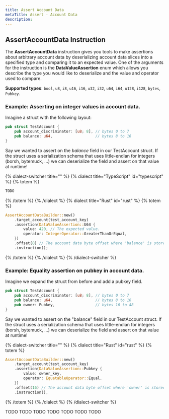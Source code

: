 ```yaml
---
title: Assert Account Data
metaTitle: Assert - Account Data
description:
---
```


## AssertAccountData Instruction

The **AssertAccountData** instruction gives you tools to make assertions about arbitrary account data by deserializing account data slices into a specified type and comparing it to an expected value. One of the arguments for the instruction is the **DataValueAssertion** enum which allows you describe the type you would like to deserialize and the value and operator used to compare.

**Supported types**: `bool`, `u8`, `i8`, `u16`, `i16`, `u32`, `i32`, `u64`, `i64`, `u128`, `i128`, `bytes`, `Pubkey`.

### Example: Asserting on integer values in account data.

Imagine a struct with the following layout:

```rust
pub struct TestAccount {
    pub account_discriminator: [u8; 8], // bytes 0 to 7
    pub balance: u64,                   // bytes 8 to 16
}
```

Say we wanted to assert on the _balance_ field in our TestAccount struct. If the struct uses a serialization schema that uses little-endian for integers (borsh, bytemuck, ...) we can deserialize the field and assert on that value at runtime!

{% dialect-switcher title="" %}
{% dialect title="TypeScript" id="typescript" %}
{% totem %}

```ts
TODO
```

{% /totem %}
{% /dialect %}
{% dialect title="Rust" id="rust" %}
{% totem %}

```rust
AssertAccountDataBuilder::new()
    .target_account(test_account_key)
    .assertion(DataValueAssertion::U64 {
        value: 420, // The expected value.
        operator: IntegerOperator::GreaterThanOrEqual,
    })
    .offset(8) // The account data byte offset where 'balance' is stored.
    .instruction();
```

{% /totem %}
{% /dialect %}
{% /dialect-switcher %}

### Example: Equality assertion on pubkey in account data.

Imagine we expand the struct from before and add a pubkey field.

```rust
pub struct TestAccount {
    pub account_discriminator: [u8; 8], // bytes 0 to 7
    pub balance: u64,                   // bytes 8 to 16
    pub owner: Pubkey,                  // bytes 16 to 48
}
```

Say we wanted to assert on the "balance" field in our TestAccount struct. If the struct uses a serialization schema that uses little-endian for integers (borsh, bytemuck, ...) we can deserialize the field and assert on that value at runtime!

{% dialect-switcher title="" %}
{% dialect title="Rust" id="rust" %}
{% totem %}

```rust
AssertAccountDataBuilder::new()
    .target_account(test_account_key)
    .assertion(DataValueAssertion::Pubkey {
        value: owner_key,
        operator: EquatableOperator::Equal,
    })
    .offset(16) // The account data byte offset where 'owner' is stored.
    .instruction(),

```

{% /totem %}
{% /dialect %}
{% /dialect-switcher %}

TODO
TODO
TODO
TODO
TODO
TODO
TODO
